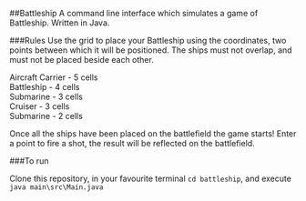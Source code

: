 ##Battleship
A command line interface which simulates a game of Battleship.
Written in Java.

###Rules
Use the grid to place your Battleship using the coordinates, 
two points between which it will be positioned.
The ships must not overlap, and must not be placed beside
each other.

Aircraft Carrier - 5 cells  
Battleship - 4 cells  
Submarine - 3 cells   
Cruiser - 3 cells   
Submarine - 2 cells

Once all the ships have been placed on the battlefield
the game starts! Enter a point to fire a shot, the result
will be reflected on the battlefield.

###To run

Clone this repository, in your favourite terminal `cd battleship`,
and execute `java main\src\Main.java`